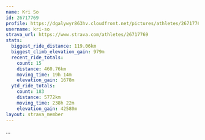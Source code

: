 ```yaml
---
name: Kri So
id: 26717769
profile: https://dgalywyr863hv.cloudfront.net/pictures/athletes/26717769/7761026/13/large.jpg
username: kri-so
strava_url: https://www.strava.com/athletes/26717769
stats:
  biggest_ride_distance: 119.06km
  biggest_climb_elevation_gain: 979m
  recent_ride_totals:
    count: 15
    distance: 460.76km
    moving_time: 19h 14m
    elevation_gain: 1678m
  ytd_ride_totals:
    count: 183
    distance: 5772km
    moving_time: 238h 22m
    elevation_gain: 42580m
layout: strava_member
--- 
```

...
